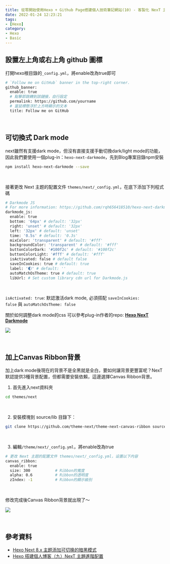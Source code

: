 ```yaml
---
title: 從零開始使用Hexo + Github Page搭建個人技術筆記網站(10) - 客製化 NexT 主題：github 圖標 / Dark mode / Canvas Ribbon背景
date: 2022-01-24 12:23:21
tags:
- [Hexo]
category:
- Hexo
- Basic
---
```


## **設置左上角或右上角 github 圖標**

打開hexo根目錄的`_config.yml`，將enable改為true即可

```bash
# `Follow me on GitHub` banner in the top-right corner.
github_banner:
  enable: true
  # 點擊即跳轉到該鏈接，自行設定
  permalink: https://github.com/yourname
  # 當鼠標懸浮於上方時顯示的文本
  title: Follow me on GitHub
```

<!-- more -->

<br/>

## **可切換式 Dark mode**

next雖然有支援dark mode，但沒有直接支援手動切換dark/light mode的功能，因此我們要使用一個plug-in：`hexo-next-darkmode`，先到Blog專案目錄npm安裝

```bash
npm install hexo-next-darkmode --save
```

<br/>

接著更改 Next 主题的配置文件 `themes/next/_config.yml`，在底下添加下列程式碼

```bash
# Darkmode JS
# For more information: https://github.com/rqh656418510/hexo-next-darkmode, https://github.com/sandoche/Darkmode.js
darkmode_js:
  enable: true
  bottom: '64px' # default: '32px'
  right: 'unset' # default: '32px'
  left: '32px' # default: 'unset'
  time: '0.5s' # default: '0.3s'
  mixColor: 'transparent' # default: '#fff'
  backgroundColor: 'transparent' # default: '#fff'
  buttonColorDark: '#100f2c' # default: '#100f2c'
  buttonColorLight: '#fff' # default: '#fff'
  isActivated: false # default false
  saveInCookies: true # default: true
  label: '🌓' # default: ''
  autoMatchOsTheme: true # default: true
  libUrl: # Set custom library cdn url for Darkmode.js
```

<br/>

`isActivated: true`: 默認激活dark mode, 必須搭配 `saveInCookies: false` 與 `autoMatchOsTheme: false`

關於如何調整dark mode的css 可以參考plug-in作者的repo: **[Hexo NexT Darkmode](https://github.com/rqh656418510/hexo-next-darkmode)**

![](https://res.cloudinary.com/djtoo8orh/image/upload/v1673833980/Hexo%20Blog/2022-01-24-hexo-from-scratch-10/dark_mode_m4wbsr.png)

<br/>

## **加上Canvas Ribbon背景**

加上dark mode後現在的背景不是全黑就是全白，要如何讓背景更豐富呢？NexT 默認提供3種背景配置，但都需要安裝依賴，這邊選擇Canvas Ribbon背景。

1. 首先進入next資料夾

```bash
cd themes/next
```
<br/>

2. 安裝模塊到 source/lib 目錄下：

```bash
git clone https://github.com/theme-next/theme-next-canvas-ribbon source/lib/canvas-ribbon
```

<br/>

3. 編輯`/theme/next/_config.yml`，將enable改為true

```bash
# 更改 Next 主题的配置文件 themes/next/_config.yml，设置以下内容
canvas_ribbon:
  enable: true
  size: 300           # Ribbon的寬度
  alpha: 0.6          # Ribbon的透明度
  zIndex: -1          # Ribbon的顯示級別
```

<br/>

修改完成後Canvas Ribbon背景就出現了～

![](https://res.cloudinary.com/djtoo8orh/image/upload/v1673833980/Hexo%20Blog/2022-01-24-hexo-from-scratch-10/ribbon_yywifz.png)

<br/>

## **參考資料**

- [Hexo Next 8.x 主题添加可切换的暗黑模式](https://www.techgrow.cn/posts/abf4aee1.html)
- [Hexo 搭建個人博客（九）NexT 主題進階配置](https://www.twblogs.net/a/5ef7dc58f638e9bb9bd55a57)